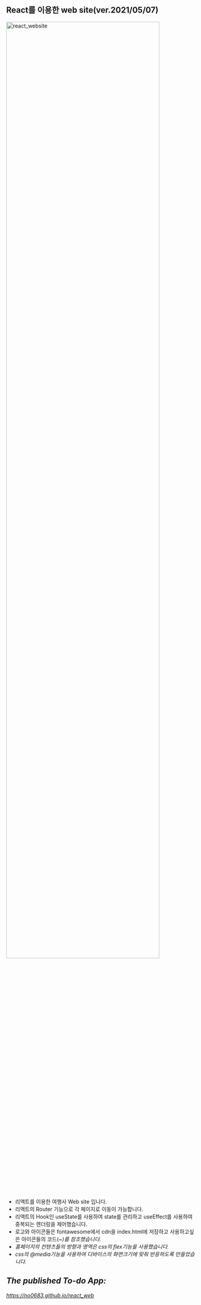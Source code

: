 ## React를 이용한 web site(ver.2021/05/07)

<img src="public/images/react_website_20210506.gif" width="90%" height="80%" alt="react_website"></img>

* 리액트를 이용한 여행사 Web site 입니다.
* 리액트의 Router 기능으로 각 페이지로 이동이 가능합니다.
* 리액트의 Hook인 useState를 사용하여 state를 관리하고 useEffect를 사용하여 중복되는 렌더링을 제어했습니다.
* 로고와 아이콘들은 fontawesome에서 cdn을 index.html에 저장하고 사용하고싶은 아이콘들의 코드(<i>~)를 참조했습니다.
* 홈페이지의 컨텐츠들의 방향과 영역은 css의 flex기능을 사용했습니다.
* css의 @media기능을 사용하여 디바이스의 화면크기에 맞춰 반응하도록 만들었습니다.

## The published To-do App:

https://no0683.github.io/react_web
